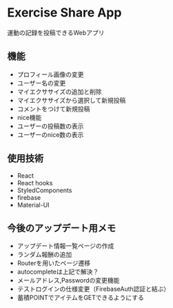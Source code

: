 # Exercise Share App

運動の記録を投稿できるWebアプリ

## 機能

* プロフィール画像の変更
* ユーザー名の変更
* マイエクササイズの追加と削除
* マイエクササイズから選択して新規投稿
* コメントをつけて新規投稿
* nice機能
* ユーザーの投稿数の表示
* ユーザーのnice数の表示

## 使用技術

* React
* React hooks
* StyledComponents
* firebase
* Material-UI

## 今後のアップデート用メモ

* アップデート情報一覧ページの作成
* ランダム報酬の追加
* Routerを用いたページ遷移
* autocompleteは上記で解決？
* メールアドレス,Passwordの変更機能
* テストログインの仕様変更（FirebaseAuth認証と結ぶ）
* 蓄積POINTでアイテムをGETできるようにする
